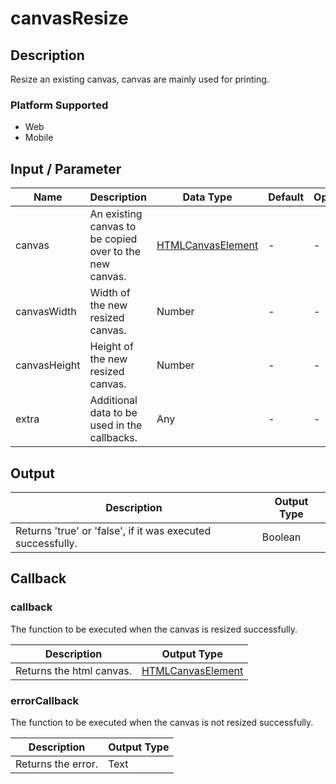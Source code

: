 # canvasResize

## Description

Resize an existing canvas, canvas are mainly used for printing.

### Platform Supported

- Web
- Mobile

## Input / Parameter

| Name | Description | Data Type | Default | Options | Required |
| ------ | ------ | ------ | ------ | ------ | ------ |
| canvas | An existing canvas to be copied over to the new canvas. |[HTMLCanvasElement](https://developer.mozilla.org/en-US/docs/Web/HTML/Element/canvas) | - | - | Yes |
| canvasWidth | Width of the new resized canvas. | Number | - | - | No | 
| canvasHeight | Height of the new resized canvas. | Number | - | - | No | 
| extra | Additional data to be used in the callbacks. | Any | - | - | No | 

## Output

| Description | Output Type |
| ------ | ------ |
| Returns 'true' or 'false', if it was executed successfully. | Boolean |

## Callback

### callback

The function to be executed when the canvas is resized successfully.

| Description | Output Type |
| ------ | ------ |
| Returns the html canvas. | [HTMLCanvasElement](https://developer.mozilla.org/en-US/docs/Web/HTML/Element/canvas) |

### errorCallback

The function to be executed when the canvas is not resized successfully.

| Description | Output Type |
| ------ | ------ |
| Returns the error. | Text |